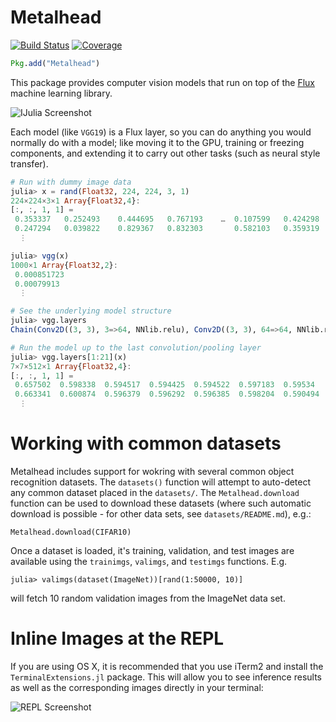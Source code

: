 # Metalhead

[![Build Status](https://travis-ci.org/FluxML/Metalhead.jl.svg?branch=master)](https://travis-ci.org/FluxML/Metalhead.jl) [![Coverage](https://codecov.io/gh/FluxML/Metalhead.jl/branch/master/graph/badge.svg)](https://codecov.io/gh/FluxML/Metalhead.jl)

```julia
Pkg.add("Metalhead")
```

This package provides computer vision models that run on top of the [Flux](http://fluxml.github.io/) machine learning library.

![IJulia Screenshot](https://i.imgur.com/spBsaz7.png)

Each model (like `VGG19`) is a Flux layer, so you can do anything you would normally do with a model; like moving it to the GPU, training or freezing components, and extending it to carry out other tasks (such as neural style transfer).

```julia
# Run with dummy image data
julia> x = rand(Float32, 224, 224, 3, 1)
224×224×3×1 Array{Float32,4}:
[:, :, 1, 1] =
 0.353337   0.252493    0.444695   0.767193    …  0.107599   0.424298   0.218889    0.377959
 0.247294   0.039822    0.829367   0.832303       0.582103   0.359319   0.259342    0.12293
  ⋮

julia> vgg(x)
1000×1 Array{Float32,2}:
 0.000851723
 0.00079913
  ⋮

# See the underlying model structure
julia> vgg.layers
Chain(Conv2D((3, 3), 3=>64, NNlib.relu), Conv2D((3, 3), 64=>64, NNlib.relu), Metalhead.#3, Conv2D((3, 3), 64=>128, NNlib.relu), Conv2D((3, 3), 128=>128, NNlib.relu), Metalhead.#4, Conv2D((3, 3), 128=>256, NNlib.relu), Conv2D((3, 3), 256=>256, NNlib.relu), Conv2D((3, 3), 256=>256, NNlib.relu), Conv2D((3, 3), 256=>256, NNlib.relu), Metalhead.#5, Conv2D((3, 3), 256=>512, NNlib.relu), Conv2D((3, 3), 512=>512, NNlib.relu), Conv2D((3, 3), 512=>512, NNlib.relu), Conv2D((3, 3), 512=>512, NNlib.relu), Metalhead.#6, Conv2D((3, 3), 512=>512, NNlib.relu), Conv2D((3, 3), 512=>512, NNlib.relu), Conv2D((3, 3), 512=>512, NNlib.relu), Conv2D((3, 3), 512=>512, NNlib.relu), Metalhead.#7, Metalhead.#8, Dense(25088, 4096, NNlib.relu), Flux.Dropout{Float32}(0.5f0, false), Dense(4096, 4096, NNlib.relu), Flux.Dropout{Float32}(0.5f0, false), Dense(4096, 1000), NNlib.softmax)

# Run the model up to the last convolution/pooling layer
julia> vgg.layers[1:21](x)
7×7×512×1 Array{Float32,4}:
[:, :, 1, 1] =
 0.657502  0.598338  0.594517  0.594425  0.594522  0.597183  0.59534
 0.663341  0.600874  0.596379  0.596292  0.596385  0.598204  0.590494
  ⋮
```

# Working with common datasets
Metalhead includes support for wokring with several common object recognition datasets.
The `datasets()` function will attempt to auto-detect any common dataset placed in
the `datasets/`. The `Metalhead.download` function can be used to download these datasets
(where such automatic download is possible - for other data sets, see `datasets/README.md`),
e.g.:
```
Metalhead.download(CIFAR10)
```

Once a dataset is loaded, it's training, validation, and test images are available using the
`trainimgs`, `valimgs`, and `testimgs` functions. E.g.

```
julia> valimgs(dataset(ImageNet))[rand(1:50000, 10)]
```

will fetch 10 random validation images from the ImageNet data set.

# Inline Images at the REPL

If you are using OS X, it is recommended that you use iTerm2 and install the
`TerminalExtensions.jl` package. This will allow you to see inference results
as well as the corresponding images directly in your terminal:

![REPL Screenshot](https://i.imgur.com/ruJnFwr.png)
